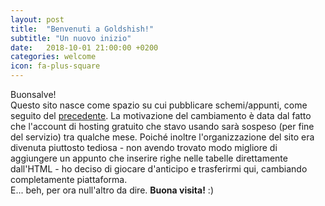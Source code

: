 ```yaml
---
layout: post
title:  "Benvenuti a Goldshish!"
subtitle: "Un nuovo inizio"
date:   2018-10-01 21:00:00 +0200
categories: welcome
icon: fa-plus-square
---
```


Buonsalve!  
Questo sito nasce come spazio su cui pubblicare schemi/appunti, come seguito del [precedente](http://goldshish.hol.es). La motivazione del cambiamento è data dal fatto che l'account di hosting gratuito che stavo usando sarà sospeso (per fine del servizio) tra qualche mese. Poiché inoltre l'organizzazione del sito era divenuta piuttosto tediosa - non avendo trovato modo migliore di aggiungere un appunto che inserire righe nelle tabelle direttamente dall'HTML - ho deciso di giocare d'anticipo e trasferirmi qui, cambiando completamente piattaforma.  
E... beh, per ora null'altro da dire. **Buona visita!** :)
